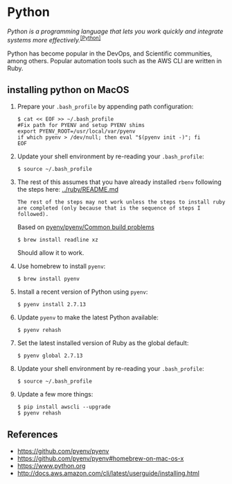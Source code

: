 # Python
_Python is a programming language that lets you work quickly
and integrate systems more effectively._<sup>[[Python]](https://www.python.org)</sup>

Python has become popular in the DevOps, and Scientific communities, among others.  Popular automation tools such as the AWS CLI are written in Ruby.

## installing python on MacOS
1. Prepare your `.bash_profile` by appending path configuration:

	```
	$ cat << EOF >> ~/.bash_profile
	#Fix path for PYENV and setup PYENV shims
	export PYENV_ROOT=/usr/local/var/pyenv
	if which pyenv > /dev/null; then eval "$(pyenv init -)"; fi
	EOF
	```

2. Update your shell environment by re-reading your `.bash_profile`:

	```
	$ source ~/.bash_profile
	```

3. The rest of this assumes that you have already installed `rbenv` following the steps here: [../ruby/README.md](../ruby/README.md)

	```
	The rest of the steps may not work unless the steps to install ruby are completed (only because that is the sequence of steps I followed).
	```

	Based on [pyenv/pyenv/Common build problems](https://github.com/pyenv/pyenv/wiki/Common-build-problems)

	```
	$ brew install readline xz
	```

	Should allow it to work.

4. Use homebrew to install `pyenv`:

	```
	$ brew install pyenv
	```

5. Install a recent version of Python using `pyenv`:

	```
	$ pyenv install 2.7.13
	```

6. Update `pyenv` to make the latest Python available:

	```
	$ pyenv rehash
	```

7. Set the latest installed version of Ruby as the global default:

	```
	$ pyenv global 2.7.13
	```

8. Update your shell environment by re-reading your `.bash_profile`:

	```
	$ source ~/.bash_profile
	```

9. Update a few more things:

	```
	$ pip install awscli --upgrade
	$ pyenv rehash
	```

  ## References

  * https://github.com/pyenv/pyenv
  * https://github.com/pyenv/pyenv#homebrew-on-mac-os-x
  * https://www.python.org
  * http://docs.aws.amazon.com/cli/latest/userguide/installing.html
